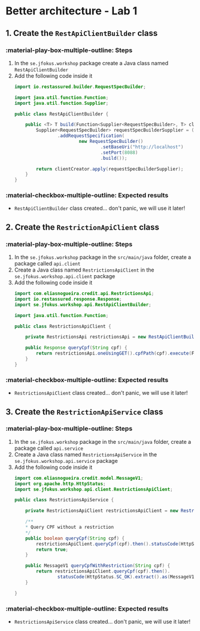# Better architecture - Lab 1

## 1. Create the `RestApiClientBuilder` class

### :material-play-box-multiple-outline: Steps

1. In the `se.jfokus.workshop` package create a Java class named `RestApiClientBuilder` 
2. Add the following code inside it
    ```java
    import io.restassured.builder.RequestSpecBuilder;

    import java.util.function.Function;
    import java.util.function.Supplier;

    public class RestApiClientBuilder {

        public <T> T build(Function<Supplier<RequestSpecBuilder>, T> clientCreator) {
            Supplier<RequestSpecBuilder> requestSpecBuilderSupplier = () -> new RequestSpecBuilder()
                    .addRequestSpecification(
                            new RequestSpecBuilder()
                                    .setBaseUri("http://localhost")
                                    .setPort(8088)
                                    .build());

            return clientCreator.apply(requestSpecBuilderSupplier);
        }
    }
    ```

### :material-checkbox-multiple-outline: Expected results

  - `RestApiClientBuilder` class created... don't panic, we will use it later!

## 2. Create the `RestrictionApiClient` class

### :material-play-box-multiple-outline: Steps

1. In the `se.jfokus.workshop` package in the `src/main/java` folder, create a package called `api.client`
2. Create a Java class named `RestrictionsApiClient` in the `se.jfokus.workshop.api.client` package
3. Add the following code inside it
    ```java
    import com.eliasnogueira.credit.api.RestrictionsApi;
    import io.restassured.response.Response;
    import se.jfokus.workshop.api.RestApiClientBuilder;

    import java.util.function.Function;

    public class RestrictionsApiClient {

        private RestrictionsApi restrictionsApi = new RestApiClientBuilder().build(RestrictionsApi::restrictions);

        public Response queryCpf(String cpf) {
            return restrictionsApi.oneUsingGET().cpfPath(cpf).execute(Function.identity());
        }
    }
    ```

### :material-checkbox-multiple-outline: Expected results

  - `RestrictionsApiClient` class created... don't panic, we will use it later!


## 3. Create the `RestrictionApiService` class

### :material-play-box-multiple-outline: Steps

1. In the `se.jfokus.workshop` package in the `src/main/java` folder, create a package called `api.service`
2. Create a Java class named `RestrictionsApiService` in the `se.jfokus.workshop.api.service` package
3. Add the following code inside it
    ```java
    import com.eliasnogueira.credit.model.MessageV1;
    import org.apache.http.HttpStatus;
    import se.jfokus.workshop.api.client.RestrictionsApiClient;

    public class RestrictionsApiService {

        private RestrictionsApiClient restrictionsApiClient = new RestrictionsApiClient();

        /**
        * Query CPF without a restriction
        */
        public boolean queryCpf(String cpf) {
            restrictionsApiClient.queryCpf(cpf).then().statusCode(HttpStatus.SC_NOT_FOUND);
            return true;
        }

        public MessageV1 queryCpfWithRestriction(String cpf) {
            return restrictionsApiClient.queryCpf(cpf).then().
                    statusCode(HttpStatus.SC_OK).extract().as(MessageV1.class);
        }

    }
    ```

### :material-checkbox-multiple-outline: Expected results

  - `RestrictionsApiService` class created... don't panic, we will use it later!
  